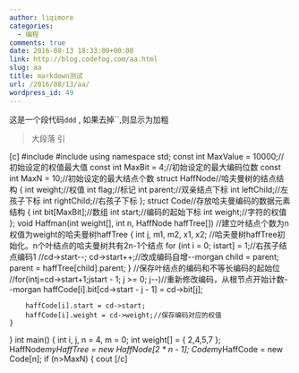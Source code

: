 ```yaml
---
author: liqimore
categories:
  - 编程
comments: true
date: 2016-08-13 18:33:00+00:00
link: http://blog.codefog.com/aa.html
slug: aa
title: markdown测试
url: /2016/08/13/aa/
wordpress_id: 49
---
```



这是一个段代码`ddd` , 如果去掉``,则显示为加粗


<blockquote>大段落 引</blockquote>


[c]
#include 
#include 
using namespace std;
const int MaxValue = 10000;//初始设定的权值最大值
const int MaxBit = 4;//初始设定的最大编码位数
const int MaxN = 10;//初始设定的最大结点个数
struct HaffNode//哈夫曼树的结点结构
{
    int weight;//权值
    int flag;//标记
    int parent;//双亲结点下标
    int leftChild;//左孩子下标
    int rightChild;//右孩子下标
};
struct Code//存放哈夫曼编码的数据元素结构
{
    int bit[MaxBit];//数组
    int start;//编码的起始下标
    int weight;//字符的权值
};
void Haffman(int weight[], int n, HaffNode haffTree[])
//建立叶结点个数为n权值为weight的哈夫曼树haffTree
{
    int j, m1, m2, x1, x2;
    //哈夫曼树haffTree初始化。n个叶结点的哈夫曼树共有2n-1个结点
    for (int i = 0; istart] = 1;//右孩子结点编码1
                                      //cd->start--;
            cd->start++;//改成编码自增--morgan
            child = parent;
            parent = haffTree[child].parent;
        }
        //保存叶结点的编码和不等长编码的起始位
        //for(intj=cd->start+1;jstart - 1; j >= 0; j--)//重新修改编码，从根节点开始计数--morgan
            haffCode[i].bit[cd->start - j - 1] = cd->bit[j];
 
        haffCode[i].start = cd->start;
        haffCode[i].weight = cd->weight;//保存编码对应的权值
    }
}
int main()
{
    int i, j, n = 4, m = 0;
    int weight[] = { 2,4,5,7 };
    HaffNode*myHaffTree = new HaffNode[2 * n - 1];
    Code*myHaffCode = new Code[n];
    if (n>MaxN)
    {
        cout 
[/c]